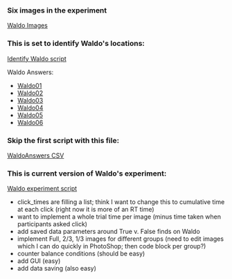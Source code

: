 ### Six images in the experiment
[Waldo Images](https://github.com/KelseyBrick/PSYCHO-403-Fall-2022/tree/main/Experiment/images)

### This is set to identify Waldo's locations:
[Identify Waldo script](https://github.com/KelseyBrick/PSYCHO-403-Fall-2022/blob/main/Experiment/identifyWaldo_V2.py)

Waldo Answers: 
* [Waldo01](https://www.deviantart.com/where-is-waldo-wally/art/Where-s-Waldo-Book-1-Scene-2-789863105)
* [Waldo02](https://www.deviantart.com/where-is-waldo-wally/art/Where-s-Waldo-Book-1-Scene-3-789863397)
* [Waldo03](https://www.deviantart.com/where-is-waldo-wally/art/Where-s-Waldo-Book-1-Scene-7-789864742)
* [Waldo04](https://www.deviantart.com/where-is-waldo-wally/art/Where-s-Waldo-In-Hollywood-Book-4-Scene-11-462458877)
* [Waldo05](https://www.deviantart.com/where-is-waldo-wally/art/Where-s-Waldo-Now-Book-2-Scene-12-462401664)
* [Waldo06](https://www.deviantart.com/where-is-waldo-wally/art/Where-s-Waldo-The-Wonder-Book-Book-5-S2-464390635)

### Skip the first script with this file:
[WaldoAnswers CSV](https://github.com/KelseyBrick/PSYCHO-403-Fall-2022/blob/main/Experiment/waldoLocations.csv)

### This is current version of Waldo's experiment:
[Waldo experiment script](https://github.com/KelseyBrick/PSYCHO-403-Fall-2022/blob/main/Experiment/waldoExp_v3.py)

* click_times are filling a list; think I want to change this to cumulative time at each click (right now it is more of an RT time)
* want to implement a whole trial time per image (minus time taken when participants asked click)
* add saved data parameters around True v. False finds on Waldo
* implement Full, 2/3, 1/3 images for different groups (need to edit images which I can do quickly in PhotoShop; then code block per group?) 
* counter balance conditions (should be easy)
* add GUI (easy)
* add data saving (also easy)
